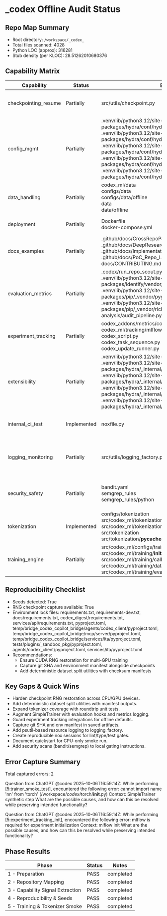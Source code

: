# _codex Offline Audit Status

## Repo Map Summary

- Root directory: `/workspace/_codex_`
- Total files scanned: 4028
- Python LOC (approx): 316281
- Stub density (per KLOC): 28.51262010680376

## Capability Matrix

| Capability | Status | Evidence | Gaps |
|---|---|---|---|
| checkpointing_resume | Partially | src/utils/checkpoint.py | Need retention policy and CUDA RNG restoration |
| config_mgmt | Partially | .venv/lib/python3.12/site-packages/hydra/conf/hydra/env/default.yaml<br>.venv/lib/python3.12/site-packages/hydra/conf/hydra/help/default.yaml<br>.venv/lib/python3.12/site-packages/hydra/conf/hydra/hydra_help/default.yaml<br>.venv/lib/python3.12/site-packages/hydra/conf/hydra/hydra_logging/default.yaml<br>.venv/lib/python3.12/site-packages/hydra/conf/hydra/hydra_logging/disabled.yaml | Document overrides and versioning of configs |
| data_handling | Partially | codex_ml/data<br>configs/data<br>configs/data/offline<br>data<br>data/offline | Need deterministic splits and manifests |
| deployment | Partially | Dockerfile<br>docker-compose.yml | Review image hardening and runtime configs |
| docs_examples | Partially | .github/docs/CrossRepoPatterns_Analysis.md<br>.github/docs/DeepResearch_GitHooksAutoFix.md<br>.github/docs/Implementation_LLMAutoFixHook.md<br>.github/docs/PoC_Repo_Layout_Copilot.md<br>docs/CONTRIBUTING.md | Ensure quickstarts contain reproducibility metadata |
| evaluation_metrics | Partially | .codex/run_repo_scout.py<br>.venv/lib/python3.12/site-packages/identify/vendor/licenses.py<br>.venv/lib/python3.12/site-packages/pip/_vendor/pygments/lexers/_mapping.py<br>.venv/lib/python3.12/site-packages/pip/_vendor/rich/cells.py<br>analysis/audit_pipeline.py | Add offline evaluation harness |
| experiment_tracking | Partially | codex_addons/metrics/collector.py<br>codex_ml/tracking/mlflow_utils.py<br>codex_script.py<br>codex_task_sequence.py<br>codex_update_runner.py | Ensure offline defaults and metadata capture |
| extensibility | Partially | .venv/lib/python3.12/site-packages/distlib/resources.py<br>.venv/lib/python3.12/site-packages/hydra/_internal/config_loader_impl.py<br>.venv/lib/python3.12/site-packages/hydra/_internal/config_repository.py<br>.venv/lib/python3.12/site-packages/hydra/_internal/config_search_path_impl.py<br>.venv/lib/python3.12/site-packages/hydra/_internal/core_plugins/bash_completion.py | Add pluggable component registry |
| internal_ci_test | Implemented | noxfile.py | Ensure sessions enforce pytest and lint |
| logging_monitoring | Partially | src/utils/logging_factory.py | Extend to capture system metrics and ensure offline-first integrations |
| security_safety | Partially | bandit.yaml<br>semgrep_rules<br>semgrep_rules/python | Add dependency locking and secrets scanning |
| tokenization | Implemented | configs/tokenization<br>src/codex_ml/tokenization<br>src/codex_ml/tokenization/__pycache__<br>src/tokenization<br>src/tokenization/__pycache__ | Validate encode/decode roundtrips and batching |
| training_engine | Partially | src/codex_ml/configs/training/__init__.py<br>src/codex_ml/training/__init__.py<br>src/codex_ml/training/callbacks.py<br>src/codex_ml/training/dataloader_utils.py<br>src/codex_ml/training/eval.py | Add gradient accumulation, metrics hooks, and evaluation gates |

## Reproducibility Checklist

- Seeds detected: True
- RNG checkpoint capture available: True
- Environment lock files: requirements.txt, requirements-dev.txt, docs/requirements.txt, codex_digest/requirements.txt, services/api/requirements.txt, pyproject.toml, temp/bridge_codex_copilot_bridge/agents/codex_client/pyproject.toml, temp/bridge_codex_copilot_bridge/mcp/server/pyproject.toml, temp/bridge_codex_copilot_bridge/services/ita/pyproject.toml, tests/plugins/_sandbox_pkg/pyproject.toml, agents/codex_client/pyproject.toml, services/ita/pyproject.toml
- Recommendations:
  - Ensure CUDA RNG restoration for multi-GPU training
  - Capture git SHA and environment manifest alongside checkpoints
  - Add deterministic dataset split utilities with checksum manifests

## Key Gaps & Quick Wins

- Harden checkpoint RNG restoration across CPU/GPU devices.
- Add deterministic dataset split utilities with manifest outputs.
- Expand tokenizer coverage with roundtrip unit tests.
- Augment SimpleTrainer with evaluation hooks and metrics logging.
- Guard experiment tracking integrations for offline defaults.
- Capture git SHA and env manifest in saved artifacts.
- Add psutil-based resource logging to logging_factory.
- Create reproducible nox sessions for lint/type/test gates.
- Document quickstart for CPU-only smoke run.
- Add security scans (bandit/semgrep) to local gating instructions.

## Error Capture Summary

Total captured errors: 2

Question from ChatGPT @codex 2025-10-06T16:59:14Z:
While performing [5:trainer_smoke_test], encountered the following error: cannot import name 'nn' from 'torch' (/workspace/_codex_/torch/__init__.py)
Context: SimpleTrainer synthetic step
What are the possible causes, and how can this be resolved while preserving intended functionality?

Question from ChatGPT @codex 2025-10-06T16:59:14Z:
While performing [5:experiment_tracking_init], encountered the following error: mlflow is required for experiment initialization
Context: mlflow init
What are the possible causes, and how can this be resolved while preserving intended functionality?

## Phase Results

| Phase | Status | Notes |
|---|---|---|
| 1 - Preparation | PASS | completed |
| 2 - Repository Mapping | PASS | completed |
| 3 - Capability Signal Extraction | PASS | completed |
| 4 - Reproducibility & Seeds | PASS | completed |
| 5 - Training & Tokenizer Smoke | PASS | completed |
